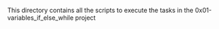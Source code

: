 This directory contains all the scripts to execute the tasks in the 0x01-variables_if_else_while project
